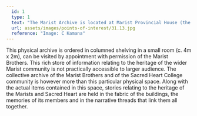 ```yaml
---
  id: 1
  type: 1
  text: "The Marist Archive is located at Marist Provincial House (the southern end of the block built in 1931) and contains documents, photographs, books, letters, and artefacts relating to the history of the Marist Brothers in South Africa and the schools which they have established (some no longer in existing) throughout their 150 years in the country."
  url: assets/images/points-of-interest/31.13.jpg
  reference: "Image: C Kamana"
---
```

This physical archive is ordered in columned shelving in a small room (c. 4m x 2m), can be visited by appointment with permission of the Marist Brothers. This rich store of information relating to the heritage of the wider Marist community is not practically accessible to larger audience. The collective archive of the Marist Brothers and of the Sacred Heart College community is however more than this particular physical space. Along with the actual items contained in this space, stories relating to the heritage of the Marists and Sacred Heart are held in the fabric of the buildings, the memories of its members and in the narrative threads that link them all together.


       
